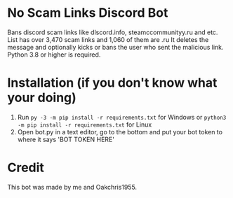 # No Scam Links Discord Bot
Bans discord scam links like dlscord.info, steamccommunityy.ru and etc.
List has over 3,470 scam links and 1,060 of them are .ru
It deletes the message and optionally kicks or bans the user who sent the malicious link.
Python 3.8 or higher is required. 

# Installation (if you don't know what your doing)
1) Run `py -3 -m pip install -r requirements.txt` for Windows or `python3 -m pip install -r requirements.txt` for Linux
2) Open bot.py in a text editor, go to the bottom and put your bot token to where it says 'BOT TOKEN HERE'

# Credit
This bot was made by me and Oakchris1955.